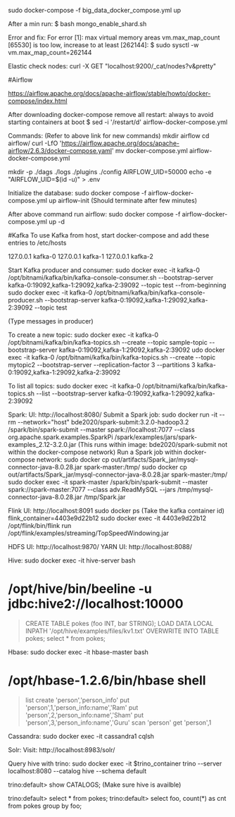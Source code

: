 sudo docker-compose -f big_data_docker_compose.yml up

After a min run:
$ bash mongo_enable_shard.sh


Error and fix:
  For error [1]: max virtual memory areas vm.max_map_count [65530] is too low, increase to at least [262144]:
    $ sudo sysctl -w vm.max_map_count=262144


Elastic check nodes:
curl -X GET "localhost:9200/_cat/nodes?v&pretty"


#Airflow

https://airflow.apache.org/docs/apache-airflow/stable/howto/docker-compose/index.html

After downloading docker-compose remove all restart: always to avoid starting containers at boot
	$ sed -i '/restart/d' airflow-docker-compose.yml 


Commands:	(Refer to above link for new commands)
mkdir airflow
cd airflow/
curl -LfO 'https://airflow.apache.org/docs/apache-airflow/2.6.3/docker-compose.yaml'
mv docker-compose.yml airflow-docker-compose.yml

mkdir -p ./dags ./logs ./plugins ./config
AIRFLOW_UID=50000
echo -e "AIRFLOW_UID=$(id -u)" > .env

Initialize the database:
sudo docker compose -f airflow-docker-compose.yml up airflow-init		(Should terminate after few minutes)

After above command run airflow:
sudo docker compose -f airflow-docker-compose.yml up -d




#Kafka
To use Kafka from host, start docker-compose and add these entries to /etc/hosts

127.0.0.1 kafka-0
127.0.0.1 kafka-1
127.0.0.1 kafka-2


Start Kafka producer and consumer:
sudo docker exec -it kafka-0 /opt/bitnami/kafka/bin/kafka-console-consumer.sh --bootstrap-server kafka-0:19092,kafka-1:29092,kafka-2:39092 --topic test --from-beginning
sudo docker exec -it kafka-0 /opt/bitnami/kafka/bin/kafka-console-producer.sh --bootstrap-server kafka-0:19092,kafka-1:29092,kafka-2:39092 --topic test

(Type messages in producer)

To create a new topic:
sudo docker exec -it kafka-0 /opt/bitnami/kafka/bin/kafka-topics.sh --create --topic sample-topic --bootstrap-server kafka-0:19092,kafka-1:29092,kafka-2:39092
udo docker exec -it kafka-0 /opt/bitnami/kafka/bin/kafka-topics.sh --create --topic mytopic2 --bootstrap-server --replication-factor 3 --partitions 3 kafka-0:19092,kafka-1:29092,kafka-2:39092

To list all topics:
sudo docker exec -it kafka-0 /opt/bitnami/kafka/bin/kafka-topics.sh --list --bootstrap-server kafka-0:19092,kafka-1:29092,kafka-2:39092

Spark:
UI: http://localhost:8080/
Submit a Spark job:
sudo docker run -it --rm --network="host" bde2020/spark-submit:3.2.0-hadoop3.2 /spark/bin/spark-submit --master spark://localhost:7077 --class org.apache.spark.examples.SparkPi /spark/examples/jars/spark-examples_2.12-3.2.0.jar		(This runs within image: bde2020/spark-submit not within the docker-compose network)
Run a Spark job within docker-compose network:
sudo docker cp out/artifacts/Spark_jar/mysql-connector-java-8.0.28.jar spark-master:/tmp/
sudo docker cp out/artifacts/Spark_jar/mysql-connector-java-8.0.28.jar spark-master:/tmp/
sudo docker exec -it spark-master /spark/bin/spark-submit --master spark://spark-master:7077 --class adv.ReadMySQL --jars /tmp/mysql-connector-java-8.0.28.jar /tmp/Spark.jar



Flink UI: http://localhost:8091
sudo docker ps (Take the kafka container id)
flink_container=4403e9d22b12
sudo docker exec -it 4403e9d22b12 /opt/flink/bin/flink run /opt/flink/examples/streaming/TopSpeedWindowing.jar


HDFS UI: http://localhost:9870/
YARN UI: http://localhost:8088/



Hive:
sudo docker exec -it hive-server bash
# /opt/hive/bin/beeline -u jdbc:hive2://localhost:10000
> CREATE TABLE pokes (foo INT, bar STRING);
> LOAD DATA LOCAL INPATH '/opt/hive/examples/files/kv1.txt' OVERWRITE INTO TABLE pokes;
> select * from pokes;


Hbase:
sudo docker exec -it hbase-master bash
# /opt/hbase-1.2.6/bin/hbase shell
> list
> create 'person','person_info'
> put 'person',1,'person_info:name','Ram'
> put 'person',2,'person_info:name','Sham'
> put 'person',3,'person_info:name','Guru'
> scan 'person'
> get 'person',1



Cassandra:
sudo docker exec -it cassandra1 cqlsh


Solr:
Visit: http://localhost:8983/solr/



Query hive with trino:
sudo docker exec -it $trino_container trino --server localhost:8080 --catalog hive --schema default

trino:default> show CATALOGS;		(Make sure hive is availble)

trino:default> select * from pokes;
trino:default> select foo, count(*) as cnt from pokes group by foo;

